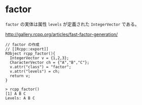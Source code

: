 # factor


`factor` の実体は属性 `levels` が定義された `IntegerVector` である。

http://gallery.rcpp.org/articles/fast-factor-generation/

```
// factor の作成
// [[Rcpp::export]]
RObject rcpp_factor(){
  IntegerVector v = {1,2,3};
  CharacterVector ch = {"A","B","C"};
  v.attr("class") = "factor";
  v.attr("levels") = ch;
  return v;
}
```
```
> rcpp_factor()
[1] A B C
Levels: A B C
```



